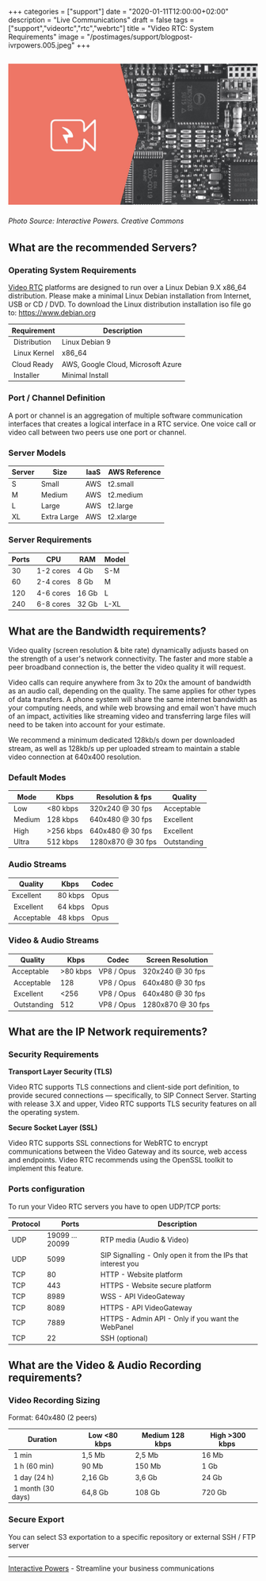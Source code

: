 +++
categories = ["support"]
date = "2020-01-11T12:00:00+02:00"
description = "Live Communications"
draft = false
tags = ["support","videortc","rtc","webrtc"]
title = "Video RTC: System Requirements"
image = "/postimages/support/blogpost-ivrpowers.005.jpeg"
+++

![Video RTC: System Requirements](/postimages/support/blogpost-ivrpowers.005.jpeg)
------------
###### Photo Source: Interactive Powers. Creative Commons

##	What are the recommended Servers?

###	Operating System Requirements

[Video RTC](https://www.ivrpowers.com/videortc/) platforms are designed to run over a Linux Debian 9.X x86_64 distribution. Please make a minimal Linux Debian installation from Internet, USB or CD / DVD. To download the Linux distribution installation iso file go to: https://www.debian.org 

| Requirement | Description |
|-----------|-----------|
| Distribution | Linux Debian 9 |
| Linux Kernel | x86_64 |
| Cloud Ready | AWS, Google Cloud, Microsoft Azure |
| Installer | Minimal Install |

###	Port / Channel Definition

A port or channel is an aggregation of multiple software communication interfaces that creates a logical interface in a RTC service. One voice call or video call between two peers use one port or channel.

###	Server Models

| Server	| Size	| IaaS	| AWS Reference	|
|-----------|-----------|-----------|-----------|
| S	| Small	| AWS	| t2.small |
| M	| Medium	| AWS	| t2.medium |
| L	| Large	| AWS	| t2.large |
| XL	| Extra Large	| AWS	| t2.xlarge |

###	Server Requirements

| Ports	| CPU	| RAM	| Model	|
|-----------|-----------|-----------|-----------|
| 30	| 1-2 cores | 4 Gb	| S-M |
| 60	| 2-4 cores | 8 Gb	| M |
| 120	 | 4-6 cores |16 Gb	| L |
| 240	 | 6-8 cores	 | 32 Gb	| L-XL |

##	What are the Bandwidth requirements?

Video quality (screen resolution & bite rate) dynamically adjusts based on the strength of a user's network connectivity. The faster and more stable a peer broadband connection is, the better the video quality it will request.

Video calls can require anywhere from 3x to 20x the amount of bandwidth as an audio call, depending on the quality.  The same applies for other types of data transfers. A phone system will share the same internet bandwidth as your computing needs, and while web browsing and email won't have much of an impact, activities like streaming video and transferring large files will need to be taken into account for your estimate.

We recommend a minimum dedicated 128kb/s down per downloaded stream, as well as 128kb/s up per uploaded stream to maintain a stable video connection at 640x400 resolution.

###	Default Modes

| Mode | Kbps | Resolution & fps | Quality |
|-----------|-----------|-----------|-----------|
| Low | <80 kbps | 320x240 @ 30 fps | Acceptable |
| Medium | 128 kbps | 640x480 @ 30 fps | Excellent |
| High | >256 kbps | 640x480 @ 30 fps | Excellent |
| Ultra | 512 kbps | 1280x870 @ 30 fps | Outstanding |

###	Audio Streams

| Quality | Kbps | Codec |
|-----------|-----------|-----------|
| Excellent | 80 kbps | Opus |
| Excellent | 64 kbps | Opus | 
| Acceptable | 48 kbps | Opus |

###	Video & Audio Streams

| Quality | Kbps | Codec | Screen Resolution |
|-----------|-----------|-----------|-----------|
| Acceptable | >80 kbps | VP8 / Opus | 320x240 @ 30 fps |
| Acceptable | 128 | VP8 / Opus | 640x480 @ 30 fps |
| Excellent | <256 | VP8 / Opus | 640x480 @ 30 fps |
| Outstanding | 512 | VP8 / Opus | 1280x870 @ 30 fps |


##	What are the IP Network requirements?

###	Security Requirements

**Transport Layer Security (TLS)**

Video RTC supports TLS connections and client-side port definition, to provide secured connections — specifically, to SIP Connect Server. Starting with release 3.X and upper, Video RTC supports TLS security features on all the operating system. 

**Secure Socket Layer (SSL)**

Video RTC supports SSL connections for WebRTC to encrypt communications between the Video Gateway and its source, web access and endpoints. Video RTC recommends using the OpenSSL toolkit to implement this feature.

###	Ports configuration

To run your Video RTC servers you have to open UDP/TCP ports:

| Protocol | Ports | Description |
|-----------|-----------|-----------|
| UDP | 19099 ...  20099 | RTP media (Audio & Video) |
| UDP | 5099 | SIP Signalling - Only open it from the IPs that interest you |
| TCP | 80 | HTTP - Website platform |
| TCP | 443 | HTTPS - Website secure platform |
| TCP | 8989 | WSS - API VideoGateway |
| TCP | 8089 | HTTPS - API VideoGateway |
| TCP | 7889 | HTTPS - Admin API - Only if you want the WebPanel |
| TCP | 22          | SSH (optional) |

##	What are the Video & Audio Recording requirements?

###	Video Recording Sizing

Format: 640x480 (2 peers)

| Duration | Low <80 kbps | Medium 128 kbps | High >300 kbps |
|-----------|-----------|-----------|-----------|
| 1 min | 1,5 Mb | 2,5 Mb | 16 Mb |
| 1 h (60 min) | 90 Mb | 150 Mb | 1 Gb |
| 1 day (24 h) | 2,16 Gb | 3,6 Gb | 24 Gb |
| 1 month (30 days) | 64,8 Gb | 108 Gb | 720 Gb |

###	Secure Export

You can select S3 exportation to a specific repository or external SSH / FTP server

---
[Interactive Powers](http://www.ivrpowers.com/) - Streamline your business communications

